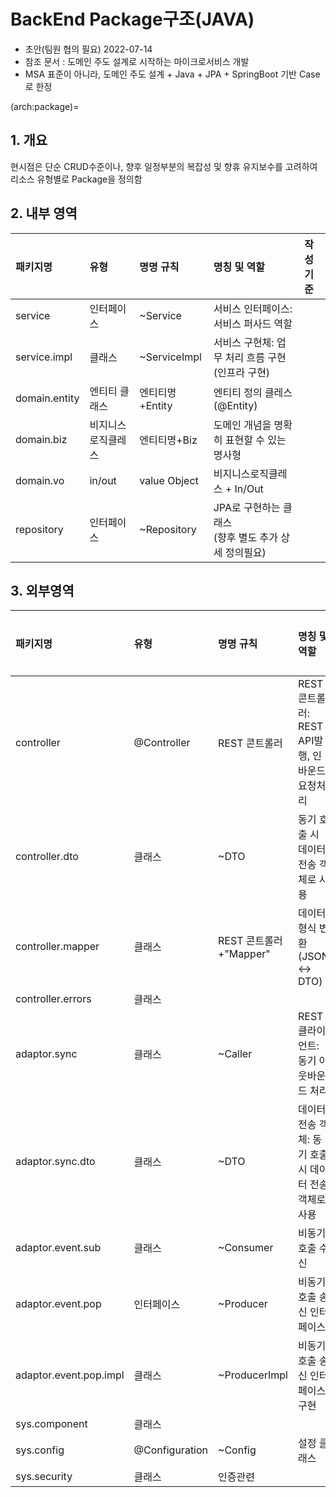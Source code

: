 # BackEnd Package구조(JAVA)
- 초안(팀원 협의 필요) 2022-07-14
- 참조 문서 : 도메인 주도 설계로 시작하는 마이크로서비스 개발
- MSA 표준이 아니라, 도메인 주도 설계 + Java + JPA + SpringBoot 기반 Case로 한정

(arch:package)=
## 1. 개요

현시점은 단순 CRUD수준이나, 향후 일정부분의 복잡성 및 향휴 유지보수를 고려하여 리소스 유형별로 Package을 정의함


## 2. 내부 영역

|패키지명|유형|명명 규칙|명칭 및 역할| 작성 기준|
| :- | :- | :- | :- | :- |
|service|인터페이스|	~Service|	서비스 인터페이스: 서비스 퍼사드 역할||
|service.impl|클래스|	~ServiceImpl|	서비스 구현체: 업무 처리 흐름 구현 (인프라 구현)||
|domain.entity|엔티티 클래스|엔티티명+Entity|엔티티 정의 클레스 (@Entity)||
|domain.biz|비지니스로직클레스|엔티티명+Biz|도메인 개념을 명확히 표현할 수 있는 명사형||
|domain.vo|in/out|value Object|비지니스로직클레스 + In/Out||
|repository|인터페이스|~Repository|JPA로 구현하는 클래스<BR>(향후 별도 추가 상세 정의필요)||

## 3. 외부영역

|패키지명|유형|명명 규칙|명칭 및 역할| 작성 기준|
| :- | :- | :- | :- | :- |
|controller|@Controller|REST 콘트롤러|	REST 콘트롤러: REST API발행, 인바운드 요청처리||
|controller.dto|클래스|~DTO|동기 호출 시 데이터 전송 객체로 사용||
|controller.mapper|클래스|REST 콘트롤러+"Mapper"|데이터 형식 변환(JSON <-> DTO)||
|controller.errors|클래스|||
|adaptor.sync|클래스|~Caller|REST 클라이언트: 동기 아웃바운드 처리||
|adaptor.sync.dto|클래스|~DTO|데이터 전송 객체: 동기 호출 시 데이터 전송 객체로 사용||
|adaptor.event.sub|클래스|~Consumer|비동기 호출 수신||
|adaptor.event.pop|인터페이스|~Producer|비동기 호출 송신 인터페이스||
|adaptor.event.pop.impl|클래스|~ProducerImpl|비동기 호출 송신 인터페이스 구현||
|sys.component|클래스|||
|sys.config|@Configuration|~Config|설정 클래스||
|sys.security|클래스|인증관련||
